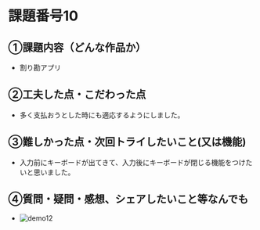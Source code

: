 # 課題番号10

## ①課題内容（どんな作品か）
- 割り勘アプリ

## ②工夫した点・こだわった点
- 多く支払おうとした時にも適応するようにしました。

## ③難しかった点・次回トライしたいこと(又は機能)
-  入力前にキーボードが出てきて、入力後にキーボードが閉じる機能をつけたいと思いました。

## ④質問・疑問・感想、シェアしたいこと等なんでも
- ![demo12](https://user-images.githubusercontent.com/85817557/215348508-e7d3ccdd-861b-4b82-afe2-b191d112e2b3.gif)

